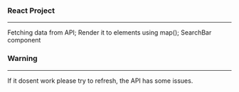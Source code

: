 ### React Project

------------


Fetching data from API;
Render it to elements using map();
SearchBar component

### Warning 

------------



If it dosent work  please try to refresh, the API has some issues.
